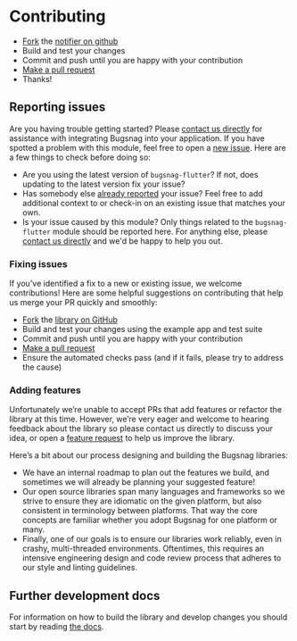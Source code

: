 Contributing
============

- [Fork](https://help.github.com/articles/fork-a-repo)
  the [notifier on github](https://github.com/bugsnag/bugsnag-flutter)
- Build and test your changes
- Commit and push until you are happy with your contribution
- [Make a pull request](https://help.github.com/articles/using-pull-requests)
- Thanks!

## Reporting issues

Are you having trouble getting started?
Please [contact us directly](mailto:support@bugsnag.com?subject=%5BGitHub%5D%20Flutter%20SDK%20-%20having%20trouble%20getting%20started%20with%20Bugsnag)
for assistance with integrating Bugsnag into your application. If you have spotted a problem with
this module, feel free to open a [new issue](https://github.com/bugsnag/bugsnag-flutter/issues/new).
Here are a few things to check before doing so:

* Are you using the latest version of `bugsnag-flutter`? If not, does updating to the latest version
  fix your issue?
* Has somebody
  else [already reported](https://github.com/bugsnag/bugsnag-flutter/issues?utf8=%E2%9C%93&q=is%3Aissue%20is%3Aopen)
  your issue? Feel free to add additional context to or check-in on an existing issue that matches
  your own.
* Is your issue caused by this module? Only things related to the `bugsnag-flutter` module should be
  reported here. For anything else, please [contact us directly](mailto:support@bugsnag.com) and
  we'd be happy to help you out.

### Fixing issues

If you've identified a fix to a new or existing issue, we welcome contributions!
Here are some helpful suggestions on contributing that help us merge your PR quickly and smoothly:

* [Fork](https://help.github.com/articles/fork-a-repo) the
  [library on GitHub](https://github.com/bugsnag/bugsnag-flutter)
* Build and test your changes using the example app and test suite
* Commit and push until you are happy with your contribution
* [Make a pull request](https://help.github.com/articles/using-pull-requests)
* Ensure the automated checks pass (and if it fails, please try to address the cause)

### Adding features

Unfortunately we’re unable to accept PRs that add features or refactor the library at this time.
However, we’re very eager and welcome to hearing feedback about the library so please contact us
directly to discuss your idea, or open a
[feature request](https://github.com/bugsnag/bugsnag-flutter/issues/new?template=Feature_request.md)
to help us improve the library.

Here’s a bit about our process designing and building the Bugsnag libraries:

* We have an internal roadmap to plan out the features we build, and sometimes we will already be
  planning your suggested feature!
* Our open source libraries span many languages and frameworks so we strive to ensure they are
  idiomatic on the given platform, but also consistent in terminology between platforms. That way
  the core concepts are familiar whether you adopt Bugsnag for one platform or many.
* Finally, one of our goals is to ensure our libraries work reliably, even in crashy, multi-threaded
  environments. Oftentimes, this requires an intensive engineering design and code review process
  that adheres to our style and linting guidelines.

## Further development docs

For information on how to build the library and develop changes you should start by
reading [the docs](docs/RELEASING.md).

